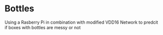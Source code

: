 # Bottles
Using a Rasberry Pi in combination with modified VDD16 Network to predcit if boxes with bottles are messy or not
